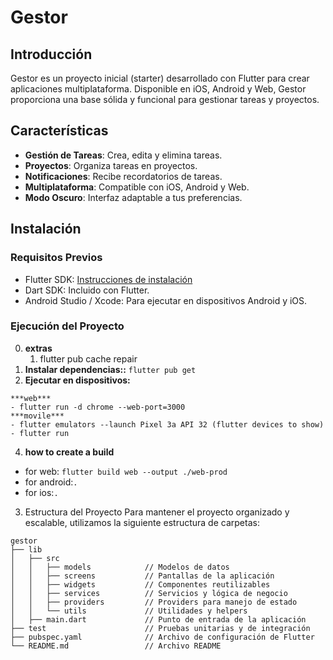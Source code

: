 # Gestor

## Introducción

Gestor es un proyecto inicial (starter) desarrollado con Flutter para crear aplicaciones multiplataforma. Disponible en iOS, Android y Web, Gestor proporciona una base sólida y funcional para gestionar tareas y proyectos.

## Características

- **Gestión de Tareas**: Crea, edita y elimina tareas.
- **Proyectos**: Organiza tareas en proyectos.
- **Notificaciones**: Recibe recordatorios de tareas.
- **Multiplataforma**: Compatible con iOS, Android y Web.
- **Modo Oscuro**: Interfaz adaptable a tus preferencias.

## Instalación

### Requisitos Previos

- Flutter SDK: [Instrucciones de instalación](https://flutter.dev/docs/get-started/install)
- Dart SDK: Incluido con Flutter.
- Android Studio / Xcode: Para ejecutar en dispositivos Android y iOS.

### Ejecución del Proyecto

0. **extras**
   1. flutter pub cache repair
1. **Instalar dependencias::**
   `flutter pub get`
2. **Ejecutar en dispositivos:**

```
***web***
- flutter run -d chrome --web-port=3000
***movile***
- flutter emulators --launch Pixel 3a API 32 (flutter devices to show)
- flutter run
```

4. **how to create a build**

- for web: `flutter build web --output ./web-prod`
- for android:`.`
- for ios:`.`

3. Estructura del Proyecto
   Para mantener el proyecto organizado y escalable, utilizamos la siguiente estructura de carpetas:

```
gestor
├── lib
│   ├── src
│   │   ├── models            // Modelos de datos
│   │   ├── screens           // Pantallas de la aplicación
│   │   ├── widgets           // Componentes reutilizables
│   │   ├── services          // Servicios y lógica de negocio
│   │   ├── providers         // Providers para manejo de estado
│   │   └── utils             // Utilidades y helpers
│   ├── main.dart             // Punto de entrada de la aplicación
├── test                      // Pruebas unitarias y de integración
├── pubspec.yaml              // Archivo de configuración de Flutter
└── README.md                 // Archivo README


```

